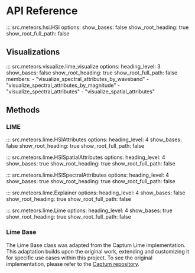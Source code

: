 # API Reference

::: src.meteors.hsi.HSI
    options:
      show_bases: false
      show_root_heading: true
      show_root_full_path: false

## Visualizations

::: src.meteors.visualize.lime_visualize
    options:
      heading_level: 3
      show_bases: false
      show_root_heading: true
      show_root_full_path: false
      members:
        - "visualize_spectral_attributes_by_waveband"
        - "visualize_spectral_attributes_by_magnitude"
        - "visualize_spectral_attributes"
        - "visualize_spatial_attributes"

## Methods

### LIME

::: src.meteors.lime.HSIAttributes
    options:
      heading_level: 4
      show_bases: false
      show_root_heading: true
      show_root_full_path: false

::: src.meteors.lime.HSISpatialAttributes
    options:
      heading_level: 4
      show_bases: true
      show_root_heading: true
      show_root_full_path: false

::: src.meteors.lime.HSISpectralAttributes
    options:
      heading_level: 4
      show_bases: true
      show_root_heading: true
      show_root_full_path: false

::: src.meteors.lime.Explainer
    options:
      heading_level: 4
      show_bases: false
      show_root_heading: true
      show_root_full_path: false

::: src.meteors.lime.Lime
    options:
      heading_level: 4
      show_bases: true
      show_root_heading: true
      show_root_full_path: false

### Lime Base

The Lime Base class was adapted from the Captum Lime implementation. This adaptation builds upon the original work, extending and customizing it for specific use cases within this project. To see the original implementation, please refer to the [Captum repository](https://captum.ai/api/_modules/captum/attr/_core/lime.html#LimeBase).
